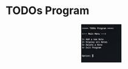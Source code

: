 # TODOs Program

<div align="center" >
<img style="height:100px;" src="./.github/image.png" />
</div>